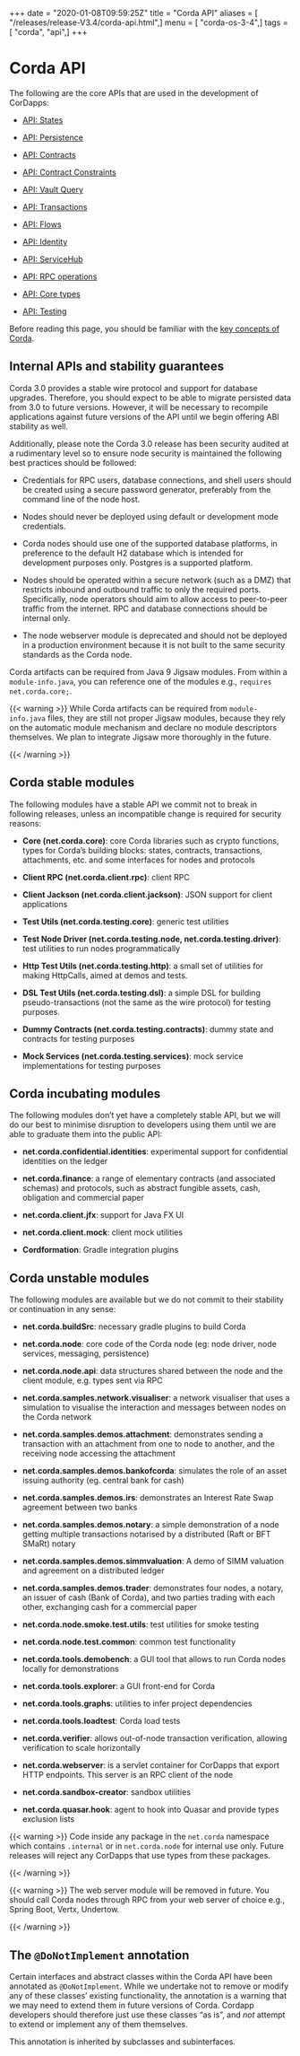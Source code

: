 +++
date = "2020-01-08T09:59:25Z"
title = "Corda API"
aliases = [ "/releases/release-V3.4/corda-api.html",]
menu = [ "corda-os-3-4",]
tags = [ "corda", "api",]
+++


# Corda API

The following are the core APIs that are used in the development of CorDapps:


* [API: States](api-states.md)

* [API: Persistence](api-persistence.md)

* [API: Contracts](api-contracts.md)

* [API: Contract Constraints](api-contract-constraints.md)

* [API: Vault Query](api-vault-query.md)

* [API: Transactions](api-transactions.md)

* [API: Flows](api-flows.md)

* [API: Identity](api-identity.md)

* [API: ServiceHub](api-service-hub.md)

* [API: RPC operations](api-rpc.md)

* [API: Core types](api-core-types.md)

* [API: Testing](api-testing.md)


Before reading this page, you should be familiar with the [key concepts of Corda](key-concepts.md).


## Internal APIs and stability guarantees

Corda 3.0 provides a stable wire protocol and support for database upgrades. Therefore, you should expect to be able to migrate persisted data from 3.0 to future versions. However, it will be necessary to recompile applications against future versions of the API until we begin offering ABI stability as well.

Additionally, please note the Corda 3.0 release has been security audited at a rudimentary level so to ensure node security is maintained the following best practices should be followed:


* Credentials for RPC users, database connections, and shell users should be created using a secure password generator, preferably from the command line of the node host.


* Nodes should never be deployed using default or development mode credentials.


* Corda nodes should use one of the supported database platforms, in preference to the default H2 database which is intended for development purposes only. Postgres is a supported platform.


* Nodes should be operated within a secure network (such as a DMZ) that restricts inbound and outbound traffic to only the required ports. Specifically, node operators should aim to allow access to peer-to-peer traffic from the internet. RPC and database connections should be internal only.


* The node webserver module is deprecated and should not be deployed in a production environment because it is not built to the same security standards as the Corda node.


Corda artifacts can be required from Java 9 Jigsaw modules.
                From within a `module-info.java`, you can reference one of the modules e.g., `requires net.corda.core;`.


{{< warning >}}
While Corda artifacts can be required from `module-info.java` files, they are still not proper Jigsaw modules,
                    because they rely on the automatic module mechanism and declare no module descriptors themselves. We plan to integrate Jigsaw more thoroughly in the future.

{{< /warning >}}


## Corda stable modules

The following modules have a stable API we commit not to break in following releases, unless an incompatible change is required for security reasons:


* **Core (net.corda.core)**: core Corda libraries such as crypto functions, types for Corda’s building blocks: states, contracts, transactions, attachments, etc. and some interfaces for nodes and protocols


* **Client RPC (net.corda.client.rpc)**: client RPC


* **Client Jackson (net.corda.client.jackson)**: JSON support for client applications


* **Test Utils (net.corda.testing.core)**: generic test utilities


* **Test Node Driver (net.corda.testing.node, net.corda.testing.driver)**: test utilities to run nodes programmatically


* **Http Test Utils (net.corda.testing.http)**: a small set of utilities for making HttpCalls, aimed at demos and tests.


* **DSL Test Utils (net.corda.testing.dsl)**: a simple DSL for building pseudo-transactions (not the same as the wire protocol) for testing purposes.


* **Dummy Contracts (net.corda.testing.contracts)**: dummy state and contracts for testing purposes


* **Mock Services (net.corda.testing.services)**: mock service implementations for testing purposes



## Corda incubating modules

The following modules don’t yet have a completely stable API, but we will do our best to minimise disruption to
                developers using them until we are able to graduate them into the public API:


* **net.corda.confidential.identities**: experimental support for confidential identities on the ledger


* **net.corda.finance**: a range of elementary contracts (and associated schemas) and protocols, such as abstract fungible assets, cash, obligation and commercial paper


* **net.corda.client.jfx**: support for Java FX UI


* **net.corda.client.mock**: client mock utilities


* **Cordformation**: Gradle integration plugins



## Corda unstable modules

The following modules are available but we do not commit to their stability or continuation in any sense:


* **net.corda.buildSrc**: necessary gradle plugins to build Corda


* **net.corda.node**: core code of the Corda node (eg: node driver, node services, messaging, persistence)


* **net.corda.node.api**: data structures shared between the node and the client module, e.g. types sent via RPC


* **net.corda.samples.network.visualiser**: a network visualiser that uses a simulation to visualise the interaction and messages between nodes on the Corda network


* **net.corda.samples.demos.attachment**: demonstrates sending a transaction with an attachment from one to node to another, and the receiving node accessing the attachment


* **net.corda.samples.demos.bankofcorda**: simulates the role of an asset issuing authority (eg. central bank for cash)


* **net.corda.samples.demos.irs**: demonstrates an Interest Rate Swap agreement between two banks


* **net.corda.samples.demos.notary**: a simple demonstration of a node getting multiple transactions notarised by a distributed (Raft or BFT SMaRt) notary


* **net.corda.samples.demos.simmvaluation**: A demo of SIMM valuation and agreement on a distributed ledger


* **net.corda.samples.demos.trader**: demonstrates four nodes, a notary, an issuer of cash (Bank of Corda), and two parties trading with each other, exchanging cash for a commercial paper


* **net.corda.node.smoke.test.utils**: test utilities for smoke testing


* **net.corda.node.test.common**: common test functionality


* **net.corda.tools.demobench**: a GUI tool that allows to run Corda nodes locally for demonstrations


* **net.corda.tools.explorer**: a GUI front-end for Corda


* **net.corda.tools.graphs**: utilities to infer project dependencies


* **net.corda.tools.loadtest**: Corda load tests


* **net.corda.verifier**: allows out-of-node transaction verification, allowing verification to scale horizontally


* **net.corda.webserver**: is a servlet container for CorDapps that export HTTP endpoints. This server is an RPC client of the node


* **net.corda.sandbox-creator**: sandbox utilities


* **net.corda.quasar.hook**: agent to hook into Quasar and provide types exclusion lists



{{< warning >}}
Code inside any package in the `net.corda` namespace which contains `.internal` or in `net.corda.node` for internal use only.
                    Future releases will reject any CorDapps that use types from these packages.

{{< /warning >}}


{{< warning >}}
The web server module will be removed in future. You should call Corda nodes through RPC from your web server of choice e.g., Spring Boot, Vertx, Undertow.

{{< /warning >}}


## The `@DoNotImplement` annotation

Certain interfaces and abstract classes within the Corda API have been annotated
                as `@DoNotImplement`. While we undertake not to remove or modify any of these classes’ existing
                functionality, the annotation is a warning that we may need to extend them in future versions of Corda.
                Cordapp developers should therefore just use these classes “as is”, and *not* attempt to extend or implement any of them themselves.

This annotation is inherited by subclasses and subinterfaces.


